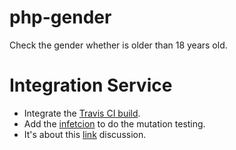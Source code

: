 # php-gender
Check the gender whether is older than 18 years old.

# Integration Service
- Integrate the [Travis CI build](https://travis-ci.org).
- Add the [infetcion](https://github.com/infection/infection) to do the mutation testing.
- It's about this [link](https://medium.com/@maks_rafalko/infection-mutation-testing-framework-c9ccf02eefd1) discussion.

